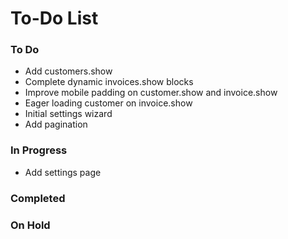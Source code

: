 # To-Do List

### To Do

-   Add customers.show
-   Complete dynamic invoices.show blocks
-   Improve mobile padding on customer.show and invoice.show
-   Eager loading customer on invoice.show
-   Initial settings wizard
-   Add pagination

### In Progress

-   Add settings page

### Completed

### On Hold
